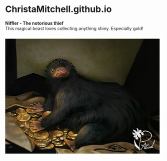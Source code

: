 # ChristaMitchell.github.io

**Niffler - The notorious thief**  
This magical beast loves collecting anything shiny. Especially gold!

![Niffler](https://github.com/ChristaMitchell/ChristaMitchell.github.io/raw/main/Niffler%20Crop.jpg)
